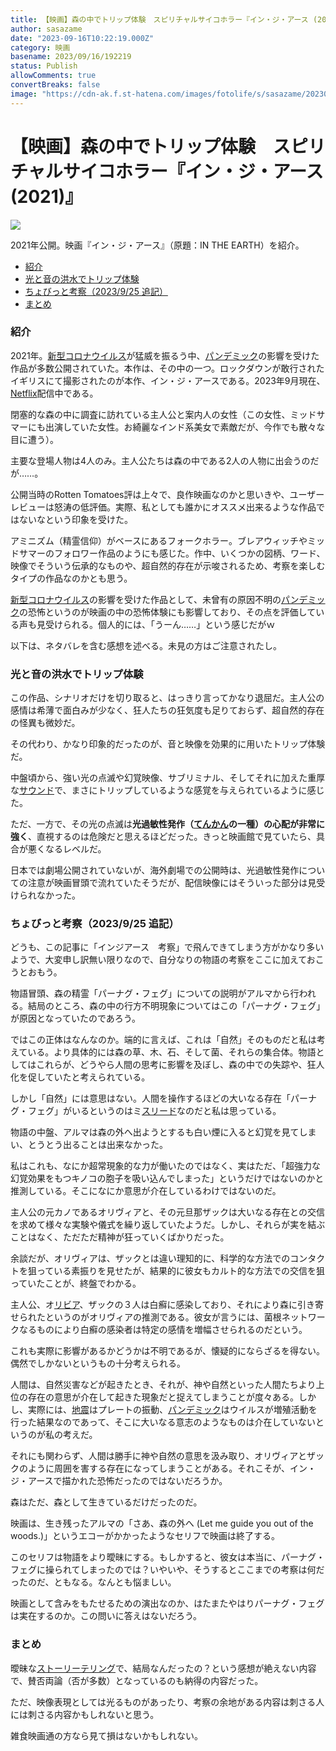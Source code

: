 ```yaml
---
title: 【映画】森の中でトリップ体験　スピリチャルサイコホラー『イン・ジ・アース (2021)』
author: sasazame
date: "2023-09-16T10:22:19.000Z"
category: 映画
basename: 2023/09/16/192219
status: Publish
allowComments: true
convertBreaks: false
image: "https://cdn-ak.f.st-hatena.com/images/fotolife/s/sasazame/20230916/20230916132251.png"
---
```

# 【映画】森の中でトリップ体験　スピリチャルサイコホラー『イン・ジ・アース (2021)』

![](https://cdn-ak.f.st-hatena.com/images/fotolife/s/sasazame/20230916/20230916132251.png)

2021年公開。映画『イン・ジ・アース』（原題：IN THE EARTH）を紹介。

<!-- Extended Body -->

-   [紹介](#紹介)
-   [光と音の洪水でトリップ体験](#光と音の洪水でトリップ体験)
-   [ちょびっと考察（2023/9/25 追記）](#ちょびっと考察2023925-追記)
-   [まとめ](#まとめ)

### 紹介

2021年。[新型コロナウイルス](https://d.hatena.ne.jp/keyword/%BF%B7%B7%BF%A5%B3%A5%ED%A5%CA%A5%A6%A5%A4%A5%EB%A5%B9)が猛威を振るう中、[パンデミック](https://d.hatena.ne.jp/keyword/%A5%D1%A5%F3%A5%C7%A5%DF%A5%C3%A5%AF)の影響を受けた作品が多数公開されていた。本作は、その中の一つ。ロックダウンが敢行されたイギリスにて撮影されたのが本作、イン・ジ・アースである。2023年9月現在、[Netflix](https://d.hatena.ne.jp/keyword/Netflix)配信中である。

閉塞的な森の中に調査に訪れている主人公と案内人の女性（この女性、ミッドサマーにも出演していた女性。お綺麗なインド系美女で素敵だが、今作でも散々な目に遭う）。

主要な登場人物は4人のみ。主人公たちは森の中である2人の人物に出会うのだが……。

公開当時のRotten Tomatoes評は上々で、良作映画なのかと思いきや、ユーザーレビューは怒涛の低評価。実際、私としても誰かにオススメ出来るような作品ではないなという印象を受けた。

アミニズム（精霊信仰）がベースにあるフォークホラー。ブレアウィッチやミッドサマーのフォロワー作品のようにも感じた。作中、いくつかの図柄、ワード、映像でそういう伝承的なものや、超自然的存在が示唆されるため、考察を楽しむタイプの作品なのかとも思う。

[新型コロナウイルス](https://d.hatena.ne.jp/keyword/%BF%B7%B7%BF%A5%B3%A5%ED%A5%CA%A5%A6%A5%A4%A5%EB%A5%B9)の影響を受けた作品として、未曾有の原因不明の[パンデミック](https://d.hatena.ne.jp/keyword/%A5%D1%A5%F3%A5%C7%A5%DF%A5%C3%A5%AF)の恐怖というのが映画の中の恐怖体験にも影響しており、その点を評価している声も見受けられる。個人的には、「うーん……」という感じだがｗ

以下は、ネタバレを含む感想を述べる。未見の方はご注意されたし。

### 光と音の洪水でトリップ体験

この作品、シナリオだけを切り取ると、はっきり言ってかなり退屈だ。主人公の感情は希薄で面白みが少なく、狂人たちの狂気度も足りておらず、超自然的存在の怪異も微妙だ。

その代わり、かなり印象的だったのが、音と映像を効果的に用いたトリップ体験だ。

中盤頃から、強い光の点滅や幻覚映像、サブリミナル、そしてそれに加えた重厚な[サウンド](https://d.hatena.ne.jp/keyword/%A5%B5%A5%A6%A5%F3%A5%C9)で、まさにトリップしているような感覚を与えられているように感じた。

ただ、一方で、その光の点滅は**光過敏性発作（[てんかん](https://d.hatena.ne.jp/keyword/%A4%C6%A4%F3%A4%AB%A4%F3)の一種）の心配が非常に強く**、直視するのは危険だと思えるほどだった。きっと映画館で見ていたら、具合が悪くなるレベルだ。

日本では劇場公開されていないが、海外劇場での公開時は、光過敏性発作についての注意が映画冒頭で流れていたそうだが、配信映像にはそういった部分は見受けられなかった。

### ちょびっと考察（2023/9/25 追記）

どうも、この記事に「インジアース　考察」で飛んできてしまう方がかなり多いようで、大変申し訳無い限りなので、自分なりの物語の考察をここに加えておこうとおもう。

物語冒頭、森の精霊「パーナグ・フェグ」についての説明がアルマから行われる。結局のところ、森の中の行方不明現象についてはこの「パーナグ・フェグ」が原因となっていたのであろう。

ではこの正体はなんなのか。端的に言えば、これは「自然」そのものだと私は考えている。より具体的には森の草、木、石、そして菌、それらの集合体。物語としてはこれらが、どうやら人間の思考に影響を及ぼし、森の中での失踪や、狂人化を促していたと考えられている。

しかし「自然」には意思はない。人間を操作するほどの大いなる存在「パーナグ・フェグ」がいるというのはミ[スリード](https://d.hatena.ne.jp/keyword/%A5%B9%A5%EA%A1%BC%A5%C9)なのだと私は思っている。

物語の中盤、アルマは森の外へ出ようとするも白い煙に入ると幻覚を見てしまい、とうとう出ることは出来なかった。

私はこれも、なにか超常現象的な力が働いたのではなく、実はただ、「超強力な幻覚効果をもつキノコの胞子を吸い込んでしまった」というだけではないのかと推測している。そこになにか意思が介在しているわけではないのだ。

主人公の元カノであるオリヴィアと、その元旦那ザックは大いなる存在との交信を求めて様々な実験や儀式を繰り返していたようだ。しかし、それらが実を結ぶことはなく、ただただ精神が狂っていくばかりだった。

余談だが、オリヴィアは、ザックとは違い理知的に、科学的な方法でのコンタクトを狙っている素振りを見せたが、結果的に彼女もカルト的な方法での交信を狙っていたことが、終盤でわかる。

主人公、オ[リビア](https://d.hatena.ne.jp/keyword/%A5%EA%A5%D3%A5%A2)、ザックの３人は白癬に感染しており、それにより森に引き寄せられたというのがオリヴィアの推測である。彼女が言うには、菌根ネットワークなるものにより白癬の感染者は特定の感情を増幅させられるのだという。

これも実際に影響があるかどうかは不明であるが、懐疑的にならざるを得ない。偶然でしかないというもの十分考えられる。

人間は、自然災害などが起きたとき、それが、神や自然といった人間たちより上位の存在の意思が介在して起きた現象だと捉えてしまうことが度々ある。しかし、実際には、[地震](https://d.hatena.ne.jp/keyword/%C3%CF%BF%CC)はプレートの振動、[パンデミック](https://d.hatena.ne.jp/keyword/%A5%D1%A5%F3%A5%C7%A5%DF%A5%C3%A5%AF)はウイルスが増殖活動を行った結果なのであって、そこに大いなる意志のようなものは介在していないというのが私の考えだ。

それにも関わらず、人間は勝手に神や自然の意思を汲み取り、オリヴィアとザックのように周囲を害する存在になってしまうことがある。それこそが、イン・ジ・アースで描かれた恐怖だったのではないだろうか。

森はただ、森として生きているだけだったのだ。

映画は、生き残ったアルマの「さあ、森の外へ (Let me guide you out of the woods.)」というエコーがかかったようなセリフで映画は終了する。

このセリフは物語をより曖昧にする。もしかすると、彼女は本当に、パーナグ・フェグに操られてしまったのでは？いやいや、そうするとここまでの考察は何だったのだ、ともなる。なんとも悩ましい。

映画として含みをもたせるための演出なのか、はたまたやはりパーナグ・フェグは実在するのか。この問いに答えはないだろう。

### まとめ

曖昧な[ストーリーテリング](https://d.hatena.ne.jp/keyword/%A5%B9%A5%C8%A1%BC%A5%EA%A1%BC%A5%C6%A5%EA%A5%F3%A5%B0)で、結局なんだったの？という感想が絶えない内容で、賛否両論（否が多数）となっているのも納得の内容だった。

ただ、映像表現としては光るものがあったり、考察の余地がある内容は刺さる人には刺さる内容かもしれないと思う。

雑食映画通の方なら見て損はないかもしれない。